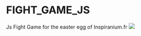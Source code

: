 # FIGHT_GAME_JS
Js Fight Game for the easter egg of Inspiranium.fr
![](https://cdn.discordapp.com/attachments/1084071570567335956/1089549270958481469/image.png)
